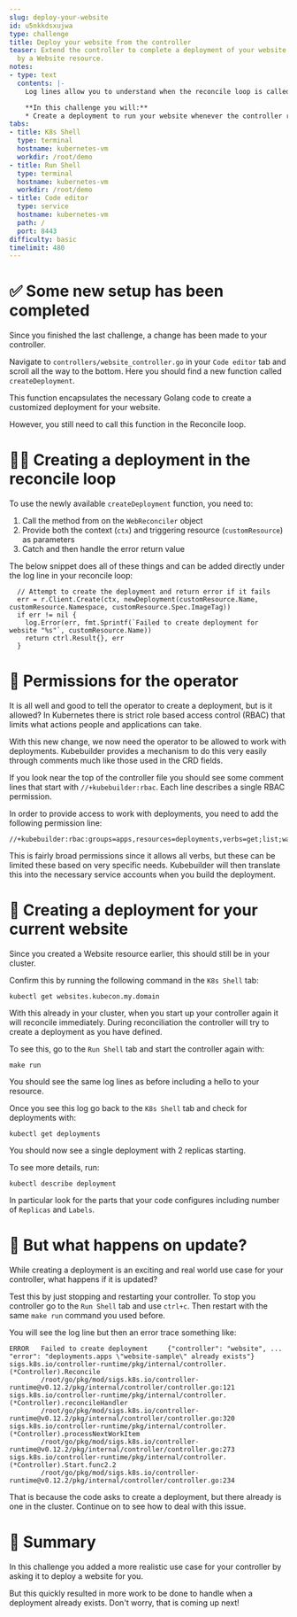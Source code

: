 ```yaml
---
slug: deploy-your-website
id: u5nkkdsxujwa
type: challenge
title: Deploy your website from the controller
teaser: Extend the controller to complete a deployment of your website as customized
  by a Website resource.
notes:
- type: text
  contents: |-
    Log lines allow you to understand when the reconcile loop is called, but now it is time to use your operator to control an application.

    **In this challenge you will:**
    * Create a deployment to run your website whenever the controller reconciles
tabs:
- title: K8s Shell
  type: terminal
  hostname: kubernetes-vm
  workdir: /root/demo
- title: Run Shell
  type: terminal
  hostname: kubernetes-vm
  workdir: /root/demo
- title: Code editor
  type: service
  hostname: kubernetes-vm
  path: /
  port: 8443
difficulty: basic
timelimit: 480
---
```


✅ Some new setup has been completed
==============

Since you finished the last challenge, a change has been made to your controller.

Navigate to `controllers/website_controller.go` in your `Code editor` tab and scroll all the way to the bottom. Here you should find a new function called `createDeployment`.

This function encapsulates the necessary Golang code to create a customized deployment for your website.

However, you still need to call this function in the Reconcile loop.

✍🏾 Creating a deployment in the reconcile loop
==============

To use the newly available `createDeployment` function, you need to:

1. Call the method from on the `WebReconciler` object
1. Provide both the context (`ctx`) and triggering resource (`customResource`) as parameters
1. Catch and then handle the error return value

The below snippet does all of these things and can be added directly under the log line in your reconcile loop:
```
  // Attempt to create the deployment and return error if it fails
  err = r.Client.Create(ctx, newDeployment(customResource.Name, customResource.Namespace, customResource.Spec.ImageTag))
  if err != nil {
    log.Error(err, fmt.Sprintf(`Failed to create deployment for website "%s"`, customResource.Name))
    return ctrl.Result{}, err
  }
```

🛂 Permissions for the operator
==============

It is all well and good to tell the operator to create a deployment, but is it allowed? In Kubernetes there is strict role based access control (RBAC) that limits what actions people and applications can take.

With this new change, we now need the operator to be allowed to work with deployments. Kubebuilder provides a mechanism to do this very easily through comments much like those used in the CRD fields.

If you look near the top of the controller file you should see some comment lines that start with `//+kubebuilder:rbac`. Each line describes a single RBAC permission.

In order to provide access to work with deployments, you need to add the following permission line:
```
//+kubebuilder:rbac:groups=apps,resources=deployments,verbs=get;list;watch;create;update;patch;delete
```

This is fairly broad permissions since it allows all verbs, but these can be limited these based on very specific needs. Kubebuilder will then translate this into the necessary service accounts when you build the deployment.

🧞 Creating a deployment for your current website
==============

Since you created a Website resource earlier, this should still be in your cluster.

Confirm this by running the following command in the `K8s Shell` tab:
```
kubectl get websites.kubecon.my.domain
```

With this already in your cluster, when you start up your controller again it will reconcile immediately. During reconciliation the controller will try to create a deployment as you have defined.

To see this, go to the `Run Shell` tab and start the controller again with:
```
make run
```

You should see the same log lines as before including a hello to your resource.

Once you see this log go back to the `K8s Shell` tab and check for deployments with:
```
kubectl get deployments
```

You should now see a single deployment with 2 replicas starting.

To see more details, run:

```
kubectl describe deployment
```

In particular look for the parts that your code configures including number of `Replicas` and `Labels`.

🧨 But what happens on update?
==============

While creating a deployment is an exciting and real world use case for your controller, what happens if it is updated?

Test this by just stopping and restarting your controller. To stop you controller go to the `Run Shell` tab and use `ctrl+c`. Then restart with the same `make run` command you used before.

You will see the log line but then an error trace something like:

```
ERROR   Failed to create deployment     {"controller": "website", ... "error": "deployments.apps \"website-sample\" already exists"}
sigs.k8s.io/controller-runtime/pkg/internal/controller.(*Controller).Reconcile
        /root/go/pkg/mod/sigs.k8s.io/controller-runtime@v0.12.2/pkg/internal/controller/controller.go:121
sigs.k8s.io/controller-runtime/pkg/internal/controller.(*Controller).reconcileHandler
        /root/go/pkg/mod/sigs.k8s.io/controller-runtime@v0.12.2/pkg/internal/controller/controller.go:320
sigs.k8s.io/controller-runtime/pkg/internal/controller.(*Controller).processNextWorkItem
        /root/go/pkg/mod/sigs.k8s.io/controller-runtime@v0.12.2/pkg/internal/controller/controller.go:273
sigs.k8s.io/controller-runtime/pkg/internal/controller.(*Controller).Start.func2.2
        /root/go/pkg/mod/sigs.k8s.io/controller-runtime@v0.12.2/pkg/internal/controller/controller.go:234
```

That is because the code asks to create a deployment, but there already is one in the cluster. Continue on to see how to deal with this issue.


📕 Summary
==============

In this challenge you added a more realistic use case for your controller by asking it to deploy a website for you.

But this quickly resulted in more work to be done to handle when a deployment already exists. Don't worry, that is coming up next!
